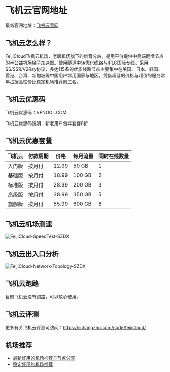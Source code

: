 # 飞机云官网地址
最新官网地址：[飞机云官网](https://jcz.affxc.com/feijicloud/)

## 飞机云怎么样？
FeijiCloud飞机云机场，老牌机场旗下的新晋分站，是用平价提供中高端翻墙节点的半公益机场梯子加速器。使用隧道中转优化线路与IPLC国际专线，采用SS/SSR/V2Ray协议，多达115条的优质线路节点主要集中在美国、日本、韩国、香港、台湾、新加坡等中国用户常用国家与地区。凭借超低的价格与超值的服务常年占据高性价比稳定机场推荐前三名。

## 飞机云优惠码
飞机云优惠码：VPNOOL.COM

飞机云优惠码说明：新老用户包年套餐8折

## 飞机云优惠套餐

| 飞机云 | 付款周期 | 价格    | 每月流量   | 同时在线数量 |
|-----|------|-------|--------|--------|
| 入门版 | 按月付  | 12.99 | 50 GB  | 1      |
| 基础版 | 按月付  | 18.99 | 100 GB | 2      |
| 标准版 | 按月付  | 28.99 | 200 GB | 3      |
| 高级版 | 按月付  | 38.99 | 350 GB | 5      |
| 旗舰版 | 按月付  | 55.99 | 600 GB | 8      |

## 飞机云机场测速

![FeijiCloud-SpeedTest-SZDX](https://github.com/jichangzhu/FeijiCloud/assets/152512496/0df08f42-0dd6-4b0f-ada6-4df6e7dc8549)

## 飞机云出入口分析

![FeijiCloud-Network-Topology-SZDX](https://github.com/jichangzhu/FeijiCloud/assets/152512496/273d9290-0fa0-489d-9dce-2857a5573798)

## 飞机云跑路
目前飞机云没有跑路，可以放心使用。

## 飞机云评测
更多有关飞机云评测可访问：https://jichangzhu.com/node/feijicloud/

## 机场推荐
 - [最新好用的机场推荐与节点分享](https://github.com/jichangzhu/JichangTuijian)
 - [稳定好用的机场推荐](https://jichangzhu.com/node/?utm_source=github&utm_medium=jichangzhu-details)
